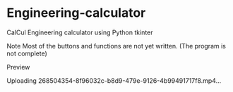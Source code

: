 # Engineering-calculator

CalCul
Engineering calculator using Python tkinter

Note
Most of the buttons and functions are not yet written. (The program is not complete)

Preview


Uploading 268504354-8f96032c-b8d9-479e-9126-4b99491717f8.mp4…

